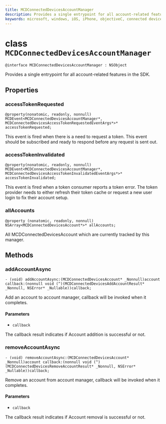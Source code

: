 ```yaml
---
title: MCDConnectedDevicesAccountManager
description: Provides a single entrypoint for all account-related features in the SDK.
keywords: microsoft, windows, iOS, iPhone, objectiveC, connected devices, Project Rome
---
```


# class `MCDConnectedDevicesAccountManager` 

```
@interface MCDConnectedDevicesAccountManager : NSObject
```  
Provides a single entrypoint for all account-related features in the SDK.

## Properties

### accessTokenRequested
`@property(nonatomic, readonly, nonnull) MCDEvent<MCDConnectedDevicesAccountManager*, MCDConnectedDevicesAccessTokenRequestedEventArgs*>* accessTokenRequested;`

This event is fired when there is a need to request a token. This event should be subscribed and ready to respond before any request is sent out.

### accessTokenInvalidated
`@property(nonatomic, readonly, nonnull) MCDEvent<MCDConnectedDevicesAccountManager*, MCDConnectedDevicesAccessTokenInvalidatedEventArgs*>* accessTokenInvalidated;`

This event is fired when a token consumer reports a token error. The token provider needs to either refresh their token cache or request a new user login to fix their account setup.

### allAccounts
`@property (nonatomic, readonly, nonnull) NSArray<MCDConnectedDevicesAccount*>* allAccounts;`

All MCDConnectedDevicesAccount which are currently tracked by this manager.

## Methods

### addAccountAsync
`- (void) addAccountAsync:(MCDConnectedDevicesAccount* _Nonnull)account callback:(nonnull void (^)(MCDConnectedDevicesAddAccountResult* _Nonnull, NSError* _Nullable))callback;`

Add an account to account manager, callback will be invoked when it completes.

#### Parameters 
* `callback`

The callback result indicates if Account addition is successful or not. 

### removeAccountAsync
`- (void) removeAccountAsync:(MCDConnectedDevicesAccount* _Nonnull)account callback:(nonnull void (^)(MCDConnectedDevicesRemoveAccountResult* _Nonnull, NSError* _Nullable))callback;`

Remove an account from account manager, callback will be invoked when it completes.

#### Parameters 
* `callback` 

 The callback result indicates if Account removal is successful or not. 